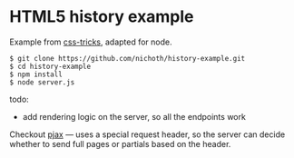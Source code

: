 # HTML5 history example

Example from [css-tricks](https://css-tricks.com/using-the-html5-history-api/), adapted for node.


    $ git clone https://github.com/nichoth/history-example.git
    $ cd history-example
    $ npm install
    $ node server.js

todo:
 * add rendering logic on the server, so all the endpoints work


Checkout [pjax](https://github.com/defunkt/jquery-pjax) &mdash; uses a special request header, so the server can decide whether to send full pages or partials based on the header.
